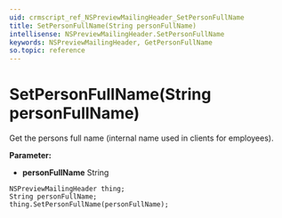 ```yaml
---
uid: crmscript_ref_NSPreviewMailingHeader_SetPersonFullName
title: SetPersonFullName(String personFullName)
intellisense: NSPreviewMailingHeader.SetPersonFullName
keywords: NSPreviewMailingHeader, GetPersonFullName
so.topic: reference
---
```


# SetPersonFullName(String personFullName)

Get the persons full name (internal name used in clients for employees). 

**Parameter:** 
* **personFullName** String

```crmscript
NSPreviewMailingHeader thing;
String personFullName;
thing.SetPersonFullName(personFullName);
```

